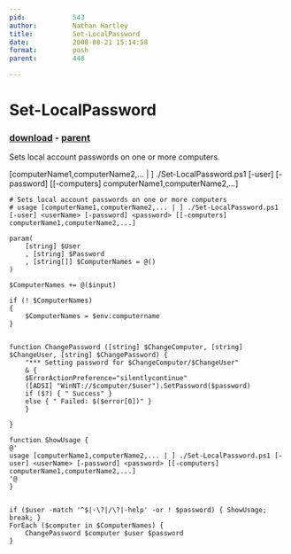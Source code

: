 ```yaml
---
pid:            543
author:         Nathan Hartley
title:          Set-LocalPassword
date:           2008-08-21 15:14:58
format:         posh
parent:         448

---
```


# Set-LocalPassword

### [download](Scripts\543.ps1) - [parent](Scripts\448.md)

Sets local account passwords on one or more computers.

[computerName1,computerName2,... | ] ./Set-LocalPassword.ps1 [-user] <userName> [-password] <password> [[-computers] computerName1,computerName2,...]

```posh
# Sets local account passwords on one or more computers
# usage [computerName1,computerName2,... | ] ./Set-LocalPassword.ps1 [-user] <userName> [-password] <password> [[-computers] computerName1,computerName2,...]

param(
	[string] $User
	, [string] $Password
    , [string[]] $ComputerNames = @()
)

$ComputerNames += @($input)

if (! $ComputerNames)
{
    $ComputerNames = $env:computername
}


function ChangePassword ([string] $ChangeComputer, [string] $ChangeUser, [string] $ChangePassword) {
	"*** Setting password for $ChangeComputer/$ChangeUser"
	& {
	$ErrorActionPreference="silentlycontinue"
	([ADSI] "WinNT://$computer/$user").SetPassword($password)
	if ($?) { " Success" }
	else { " Failed: $($error[0])" }
	}

}

function ShowUsage {
@'
usage [computerName1,computerName2,... | ] ./Set-LocalPassword.ps1 [-user] <userName> [-password] <password> [[-computers] computerName1,computerName2,...]
'@
}


if ($user -match '^$|-\?|/\?|-help' -or ! $password) { ShowUsage; break; }
ForEach ($computer in $ComputerNames) { 
	ChangePassword $computer $user $password 
}
```
